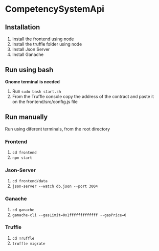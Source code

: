 # CompetencySystemApi

## Installation

1.  Install the frontend using node
2.  Install the truffle folder using node
3.  Install Json Server
4.  Install Ganache

## Run using bash

**Gnome terminal is needed**

1. Run `sudo bash start.sh`
2. From the Truffle console copy the address of the contract and paste it on the frontend/src/config.js file

## Run manually

Run using diferent terminals, from the root directory

### Frontend

1. `cd frontend`
2. `npm start`

### Json-Server

1. `cd frontend/data`
2. `json-server --watch db.json --port 3004`

### Ganache

1. `cd ganache`
2. `ganache-cli --gasLimit=0x1fffffffffffff --gasPrice=0`

### Truffle

1. `cd Truffle`
2. `truffle migrate`

